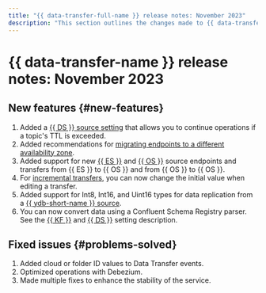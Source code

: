 ```yaml
---
title: "{{ data-transfer-full-name }} release notes: November 2023"
description: "This section outlines the changes made to {{ data-transfer-name }} in November 2023."
---
```


# {{ data-transfer-name }} release notes: November 2023

## New features {#new-features}

1. Added a [{{ DS }} source setting](../operations/endpoint/source/data-streams.md) that allows you to continue operations if a topic's TTL is exceeded.
1. Added recommendations for [migrating endpoints to a different availability zone](../operations/endpoint/migration-to-an-availability-zone.md).
1. Added support for new [{{ ES }}](../operations/endpoint/source/elasticsearch.md) and [{{ OS }}](../operations/endpoint/source/opensearch.md) source endpoints and transfers from {{ ES }} to {{ OS }} and from {{ OS }} to {{ OS }}.
1. For [incremental transfers](../concepts/transfer-lifecycle.md#copy), you can now change the initial value when editing a transfer.
1. Added support for Int8, Int16, and Uint16 types for data replication from a [{{ ydb-short-name }} source](../operations/endpoint/source/ydb.md).
1. You can now convert data using a Confluent Schema Registry parser. See the [{{ KF }}](../operations/endpoint/source/kafka.md) and [{{ DS }}](../operations/endpoint/source/data-streams.md) setting description.

## Fixed issues {#problems-solved}

1. Added cloud or folder ID values to Data Transfer events.
1. Optimized operations with Debezium.
1. Made multiple fixes to enhance the stability of the service.
